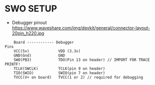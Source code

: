 # SWO SETUP 
- Debugger pinout https://www.waveshare.com/img/devkit/general/connector-layout-20pin_h220.jpg

```
    Board ------------ Debugger 
Pins
    VCC(5v)             VDD (3.3v)
    GND(Gnd)            GND
    SWO(PB3)            TDO(Pin 13 on header) // IMPORT FOR TRACE PRINTF!
    TCLK(SWCLK)         TCLK(pin 9 on header)
    TIO(SWIO)           SWIO(pin 7 on header)
    TVCC(V+ on board)   TVCC(1 or 2) // required for debugging
```

